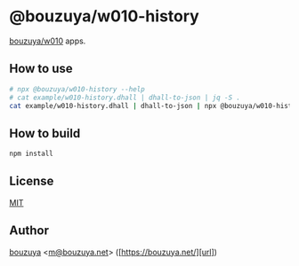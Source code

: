 # @bouzuya/w010-history

[bouzuya/w010][] apps.

[bouzuya/w010]: https://github.com/bouzuya/w010

## How to use

```bash
# npx @bouzuya/w010-history --help
# cat example/w010-history.dhall | dhall-to-json | jq -S .
cat example/w010-history.dhall | dhall-to-json | npx @bouzuya/w010-history
```

## How to build

```bash
npm install
```

## License

[MIT](LICENSE)

## Author

[bouzuya][user] &lt;[m@bouzuya.net][email]&gt; ([https://bouzuya.net/][url])

[user]: https://github.com/bouzuya
[email]: mailto:m@bouzuya.net
[url]: https://bouzuya.net/
